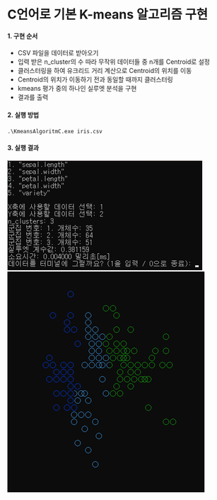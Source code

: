 # C언어로 기본 K-means 알고리즘 구현

#### 1. 구현 순서
- CSV 파일을 데이터로 받아오기
- 입력 받은 n_cluster의 수 따라 무작위 데이터들 중 n개를 Centroid로 설정
- 클러스터링을 하여 유크리드 거리 계산으로 Centroid의 위치를 이동
- Centroid의 위치가 이동하기 전과 동일할 때까지 클러스터링
- kmeans 평가 중의 하나인 실루엣 분석을 구현
- 결과를 출력
#### 2. 실행 방법
```
.\KmeansAlgoritmC.exe iris.csv
```

#### 3. 실행 결과
![실행 결과](실행_결과.png)
![실행 결과 2](실행_결과_2.png)